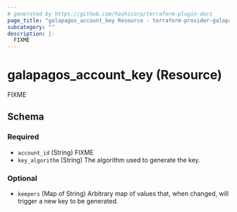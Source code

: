 ```yaml
---
# generated by https://github.com/hashicorp/terraform-plugin-docs
page_title: "galapagos_account_key Resource - terraform-provider-galapagos"
subcategory: ""
description: |-
  FIXME
---
```


# galapagos_account_key (Resource)

FIXME



<!-- schema generated by tfplugindocs -->
## Schema

### Required

- `account_id` (String) FIXME
- `key_algorithm` (String) The algorithm used to generate the key.

### Optional

- `keepers` (Map of String) Arbitrary map of values that, when changed, will trigger a new key to be generated.



